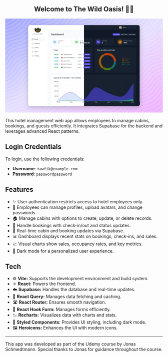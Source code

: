<h2 align="center">Welcome to The Wild Oasis! 🌴🏨</h2>

![Wild Oasis Banner](public/githubImg.jpg)

This hotel management web app allows employees to manage cabins, bookings, and guests efficiently. It integrates Supabase for the backend and leverages advanced React patterns.

## Login Credentials

To login, use the following credentials:

- **Username**: `tawfik@example.com`
- **Password**: `passwordpassword`

## Features

- ✨ User authentication restricts access to hotel employees only.
- 👤 Employees can manage profiles, upload avatars, and change passwords.
- 🏠 Manage cabins with options to create, update, or delete records.
- 📅 Handle bookings with check-in/out and status updates.
- 🔄 Real-time cabin and booking updates via Supabase.
- 📊 Dashboard displays recent stats on bookings, check-ins, and sales.
- 📈 Visual charts show sales, occupancy rates, and key metrics.
- 🌙 Dark mode for a personalized user experience.

## Tech

- ⚙️ **Vite:** Supports the development environment and build system.
- ⚛️ **React:** Powers the frontend.
- ☁️ **Supabase:** Handles the database and real-time updates.
- 🔄 **React Query:** Manages data fetching and caching.
- 🛣️ **React Router:** Ensures smooth navigation.
- 📝 **React Hook Form:** Manages forms efficiently.
- 📉 **Recharts:** Visualizes data with charts and stats.
- 🎨 **Styled Components:** Provides UI styling, including dark mode.
- 🖼️ **Heroicons:** Enhances the UI with modern icons.

---

This app was developed as part of the Udemy course by Jonas Schmedtmann. Special thanks to Jonas for guidance throughout the course.
